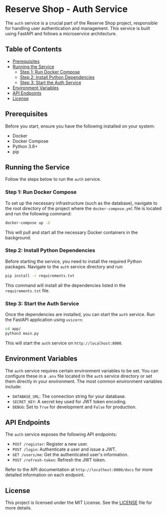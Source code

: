 # Reserve Shop - Auth Service

The `auth` service is a crucial part of the Reserve Shop project, responsible for handling user authentication and management. This service is built using FastAPI and follows a microservice architecture.

## Table of Contents

- [Prerequisites](#prerequisites)
- [Running the Service](#running-the-service)
  - [Step 1: Run Docker Compose](#step-1-run-docker-compose)
  - [Step 2: Install Python Dependencies](#step-2-install-python-dependencies)
  - [Step 3: Start the Auth Service](#step-3-start-the-auth-service)
- [Environment Variables](#environment-variables)
- [API Endpoints](#api-endpoints)
- [License](#license)

## Prerequisites

Before you start, ensure you have the following installed on your system:

- Docker
- Docker Compose
- Python 3.8+
- pip

## Running the Service

Follow the steps below to run the `auth` service.

### Step 1: Run Docker Compose

To set up the necessary infrastructure (such as the database), navigate to the root directory of the project where the `docker-compose.yml` file is located and run the following command:

```bash
docker-compose up -d
```

This will pull and start all the necessary Docker containers in the background.

### Step 2: Install Python Dependencies

Before starting the service, you need to install the required Python packages. Navigate to the `auth` service directory and run:

```bash
pip install -r requirements.txt
```

This command will install all the dependencies listed in the `requirements.txt` file.

### Step 3: Start the Auth Service

Once the dependencies are installed, you can start the `auth` service. Run the FastAPI application using `uvicorn`:

```bash
cd app/
python3 main.py
```

This will start the `auth` service on `http://localhost:8000`.

## Environment Variables

The `auth` service requires certain environment variables to be set. You can configure these in a `.env` file located in the `auth` service directory or set them directly in your environment. The most common environment variables include:

- `DATABASE_URL`: The connection string for your database.
- `SECRET_KEY`: A secret key used for JWT token encoding.
- `DEBUG`: Set to `True` for development and `False` for production.

## API Endpoints

The `auth` service exposes the following API endpoints:

- `POST /register`: Register a new user.
- `POST /login`: Authenticate a user and issue a JWT.
- `GET /users/me`: Get the authenticated user's information.
- `POST /refresh-token`: Refresh the JWT token.

Refer to the API documentation at `http://localhost:8000/docs` for more detailed information on each endpoint.

## License

This project is licensed under the MIT License. See the [LICENSE](../LICENSE) file for more details.

